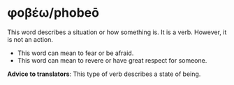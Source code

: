# φοβέω/phobeō
This word describes a situation or how something is. It is a verb. However, it is not an action.

* This word can mean to fear or be afraid.
* This word can mean to revere or have great respect for someone.

**Advice to translators**: This type of verb describes a state of being.
